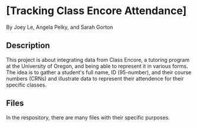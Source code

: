 # [Tracking Class Encore Attendance]
By Joey Le, Angela Pelky, and Sarah Gorton
## Description
  This project is about integrating data from Class Encore, a tutoring program at the University of Oregon, and being able to represent it in various forms.
  The idea is to gather a student's full name, ID (95-number), and their course numbers (CRNs) and illustrate data to represent their attendence for their specific classes.
## Files
  In the respository, there are many files with their specific purposes. 
